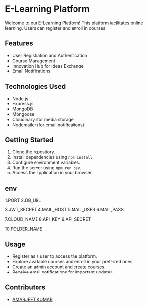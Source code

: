 # E-Learning Platform

Welcome to our E-Learning Platform! This platform facilitates online learning. Users can register and enroll in courses

## Features

- User Registration and Authentication
- Course Management
- Innovation Hub for Ideas Exchange
- Email Notifications

## Technologies Used

- Node.js
- Express.js
- MongoDB
- Mongoose
- Cloudinary (for media storage)
- Nodemailer (for email notifications)

## Getting Started

1. Clone the repository.
2. Install dependencies using `npm install`.
3. Configure environment variables.
4. Run the server using `npm run dev`.
5. Access the application in your browser.

## env
   1.PORT 
   2.DB_URL

   3.JWT_SECRET
   4.MAIL_HOST 
   5.MAIL_USER
   6.MAIL_PASS

   7.CLOUD_NAME 
   8.API_KEY 
   9.API_SECRET 

   10.FOLDER_NAME 

## Usage

- Register as a user to access the platform.
- Explore available courses and enroll in your preferred ones.
- Create an admin account and create courses.
- Receive email notifications for important updates.

## Contributors

- [AMARJEET KUMAR](https://github.com/amarjeet-kumar88/)

